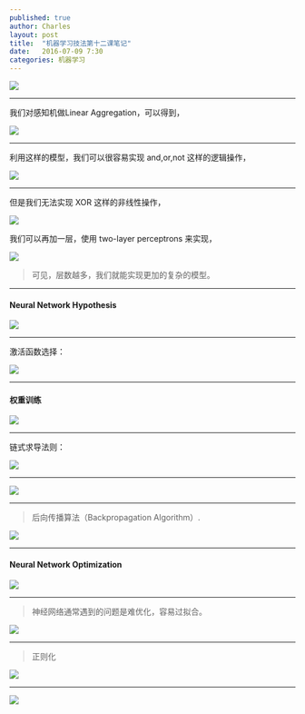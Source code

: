 ```yaml
---
published: true
author: Charles
layout: post
title:  "机器学习技法第十二课笔记"
date:   2016-07-09 7:30
categories: 机器学习 
---
```


![][1]


----------

我们对感知机做Linear Aggregation，可以得到，

![][2]


----------

利用这样的模型，我们可以很容易实现 and,or,not 这样的逻辑操作，

![][3]


----------

但是我们无法实现 XOR 这样的非线性操作，

![][4]

我们可以再加一层，使用 two-layer perceptrons 来实现，

![][5]

> 可见，层数越多，我们就能实现更加的复杂的模型。


----------

#### Neural Network Hypothesis

![][6]


----------

激活函数选择：

![][7]


----------

#### 权重训练

![][8]


----------

链式求导法则：

![][9]


----------

![][10]


----------

> 后向传播算法（Backpropagation Algorithm）.

![][11]


----------

#### Neural Network Optimization

![][12]


----------

> 神经网络通常遇到的问题是难优化，容易过拟合。

![][13]


----------

> 正则化

![][14]


----------

![][15]

[1]:http://7xjbdi.com1.z0.glb.clouddn.com/2016-09-27_134615.png
[2]:http://7xjbdi.com1.z0.glb.clouddn.com/2016-09-27_135345.png
[3]:http://7xjbdi.com1.z0.glb.clouddn.com/2016-09-27_140855.png
[4]:http://7xjbdi.com1.z0.glb.clouddn.com/2016-09-27_141116.png
[5]:http://7xjbdi.com1.z0.glb.clouddn.com/2016-09-27_141220.png
[6]:http://7xjbdi.com1.z0.glb.clouddn.com/2016-09-27_143701.png
[7]:http://7xjbdi.com1.z0.glb.clouddn.com/2016-09-27_145052.png
[8]:http://7xjbdi.com1.z0.glb.clouddn.com/2016-09-28_014240.png
[9]:http://7xjbdi.com1.z0.glb.clouddn.com/2016-09-28_015939.png
[10]:http://7xjbdi.com1.z0.glb.clouddn.com/2016-09-28_021347.png
[11]:http://7xjbdi.com1.z0.glb.clouddn.com/2016-09-28_021628.png
[12]:http://7xjbdi.com1.z0.glb.clouddn.com/2016-09-28_023857.png
[13]:http://7xjbdi.com1.z0.glb.clouddn.com/2016-09-28_024503.png
[14]:http://7xjbdi.com1.z0.glb.clouddn.com/2016-09-28_065913.png
[15]:http://7xjbdi.com1.z0.glb.clouddn.com/2016-09-28_070209.png